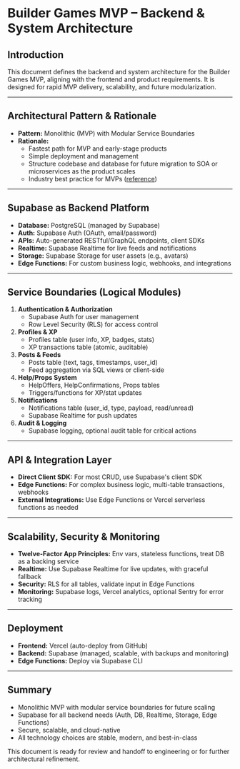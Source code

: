 # Builder Games MVP – Backend & System Architecture

## Introduction
This document defines the backend and system architecture for the Builder Games MVP, aligning with the frontend and product requirements. It is designed for rapid MVP delivery, scalability, and future modularization.

---

## Architectural Pattern & Rationale
- **Pattern:** Monolithic (MVP) with Modular Service Boundaries
- **Rationale:**
  - Fastest path for MVP and early-stage products
  - Simple deployment and management
  - Structure codebase and database for future migration to SOA or microservices as the product scales
  - Industry best practice for MVPs ([reference](https://medium.com/@hanxuyang0826/roadmap-to-backend-programming-master-architectural-patterns-c763c9194414))

---

## Supabase as Backend Platform
- **Database:** PostgreSQL (managed by Supabase)
- **Auth:** Supabase Auth (OAuth, email/password)
- **APIs:** Auto-generated RESTful/GraphQL endpoints, client SDKs
- **Realtime:** Supabase Realtime for live feeds and notifications
- **Storage:** Supabase Storage for user assets (e.g., avatars)
- **Edge Functions:** For custom business logic, webhooks, and integrations

---

## Service Boundaries (Logical Modules)
1. **Authentication & Authorization**
   - Supabase Auth for user management
   - Row Level Security (RLS) for access control
2. **Profiles & XP**
   - Profiles table (user info, XP, badges, stats)
   - XP transactions table (atomic, auditable)
3. **Posts & Feeds**
   - Posts table (text, tags, timestamps, user_id)
   - Feed aggregation via SQL views or client-side
4. **Help/Props System**
   - HelpOffers, HelpConfirmations, Props tables
   - Triggers/functions for XP/stat updates
5. **Notifications**
   - Notifications table (user_id, type, payload, read/unread)
   - Supabase Realtime for push updates
6. **Audit & Logging**
   - Supabase logging, optional audit table for critical actions

---

## API & Integration Layer
- **Direct Client SDK:** For most CRUD, use Supabase's client SDK
- **Edge Functions:** For complex business logic, multi-table transactions, webhooks
- **External Integrations:** Use Edge Functions or Vercel serverless functions as needed

---

## Scalability, Security & Monitoring
- **Twelve-Factor App Principles:** Env vars, stateless functions, treat DB as a backing service
- **Realtime:** Use Supabase Realtime for live updates, with graceful fallback
- **Security:** RLS for all tables, validate input in Edge Functions
- **Monitoring:** Supabase logs, Vercel analytics, optional Sentry for error tracking

---

## Deployment
- **Frontend:** Vercel (auto-deploy from GitHub)
- **Backend:** Supabase (managed, scalable, with backups and monitoring)
- **Edge Functions:** Deploy via Supabase CLI

---

## Summary
- Monolithic MVP with modular service boundaries for future scaling
- Supabase for all backend needs (Auth, DB, Realtime, Storage, Edge Functions)
- Secure, scalable, and cloud-native
- All technology choices are stable, modern, and best-in-class

This document is ready for review and handoff to engineering or for further architectural refinement. 